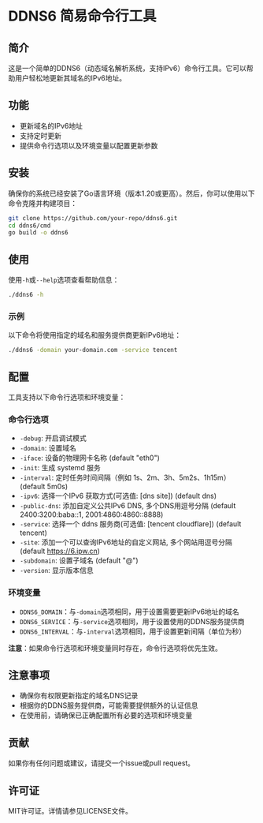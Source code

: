 # DDNS6 简易命令行工具

## 简介

这是一个简单的DDNS6（动态域名解析系统，支持IPv6）命令行工具。它可以帮助用户轻松地更新其域名的IPv6地址。

## 功能

- 更新域名的IPv6地址
- 支持定时更新
- 提供命令行选项以及环境变量以配置更新参数

## 安装

确保你的系统已经安装了Go语言环境（版本1.20或更高）。然后，你可以使用以下命令克隆并构建项目：

```bash
git clone https://github.com/your-repo/ddns6.git
cd ddns6/cmd
go build -o ddns6
```

## 使用

使用`-h`或`--help`选项查看帮助信息：

```bash
./ddns6 -h
```

### 示例

以下命令将使用指定的域名和服务提供商更新IPv6地址：

```bash
./ddns6 -domain your-domain.com -service tencent
```

## 配置

工具支持以下命令行选项和环境变量：

### 命令行选项

 - `-debug`: 开启调试模式
 - `-domain`: 设置域名
 - `-iface`: 设备的物理网卡名称 (default "eth0")
 - `-init`: 生成 systemd 服务
 - `-interval`: 定时任务时间间隔（例如 1s、2m、3h、5m2s、1h15m） (default 5m0s)
 - `-ipv6`: 选择一个IPv6 获取方式(可选值: [dns site]) (default dns)
 - `-public-dns`: 添加自定义公共IPv6 DNS, 多个DNS用逗号分隔 (default 2400:3200:baba::1, 2001:4860:4860::8888)
 - `-service`: 选择一个 ddns 服务商(可选值: [tencent cloudflare]) (default tencent)
 - `-site`: 添加一个可以查询IPv6地址的自定义网站, 多个网站用逗号分隔 (default https://6.ipw.cn)
 - `-subdomain`: 设置子域名 (default "@")
 - `-version`: 显示版本信息

### 环境变量

- `DDNS6_DOMAIN`：与`-domain`选项相同，用于设置需要更新IPv6地址的域名
- `DDNS6_SERVICE`：与`-service`选项相同，用于设置使用的DDNS服务提供商
- `DDNS6_INTERVAL`：与`-interval`选项相同，用于设置更新间隔（单位为秒）

**注意**：如果命令行选项和环境变量同时存在，命令行选项将优先生效。

## 注意事项

- 确保你有权限更新指定的域名DNS记录
- 根据你的DDNS服务提供商，可能需要提供额外的认证信息
- 在使用前，请确保已正确配置所有必要的选项和环境变量

## 贡献

如果你有任何问题或建议，请提交一个issue或pull request。

## 许可证

MIT许可证。详情请参见LICENSE文件。